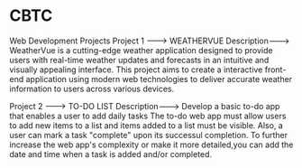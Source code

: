 # CBTC
Web Development Projects 
Project 1 ---> WEATHERVUE
Description---> WeatherVue is a cutting-edge weather application designed to provide users with real-time weather updates and forecasts in an intuitive and visually appealing interface. This project aims to create a interactive front-end application using modern web technologies to deliver accurate weather information to users across various devices.

Project 2 ---> TO-DO LIST
Description---> Develop a basic to-do app that enables a user to add daily tasks The to-do web app must allow users to add new items to a list and items added to a list must be visible. Also, a user can mark a task "complete" upon its successul completion. To further increase the web app's complexity or make it more detailed,you can add the date and time when a task is added and/or completed.
